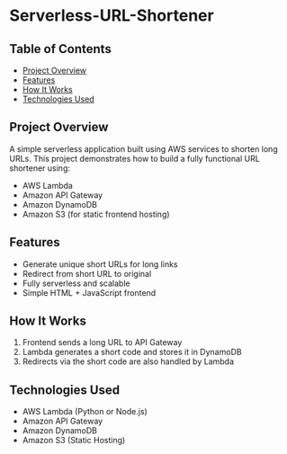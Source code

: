 # Serverless-URL-Shortener

## Table of Contents

- [Project Overview](#project-overview)
- [Features](#features)
- [How It Works](#how-it-works)
- [Technologies Used](#technologies-used)

## Project Overview

A simple serverless application built using AWS services to shorten long URLs. This project demonstrates how to build a fully functional URL shortener using:

- AWS Lambda
- Amazon API Gateway
- Amazon DynamoDB
- Amazon S3 (for static frontend hosting)

## Features

- Generate unique short URLs for long links
- Redirect from short URL to original
- Fully serverless and scalable
- Simple HTML + JavaScript frontend

## How It Works

1. Frontend sends a long URL to API Gateway
2. Lambda generates a short code and stores it in DynamoDB
3. Redirects via the short code are also handled by Lambda

## Technologies Used

- AWS Lambda (Python or Node.js)
- Amazon API Gateway
- Amazon DynamoDB
- Amazon S3 (Static Hosting)
